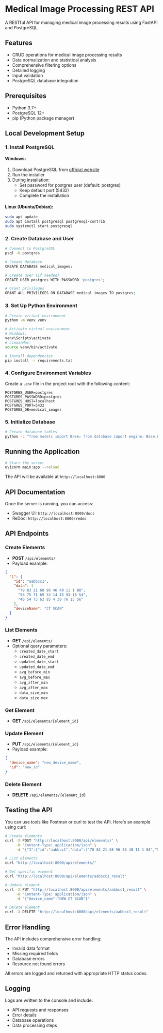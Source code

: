 # Medical Image Processing REST API

A RESTful API for managing medical image processing results using FastAPI and PostgreSQL.

## Features

- CRUD operations for medical image processing results
- Data normalization and statistical analysis
- Comprehensive filtering options
- Detailed logging
- Input validation
- PostgreSQL database integration

## Prerequisites

- Python 3.7+
- PostgreSQL 12+
- pip (Python package manager)

## Local Development Setup

### 1. Install PostgreSQL

#### Windows:
1. Download PostgreSQL from [official website](https://www.postgresql.org/download/windows/)
2. Run the installer
3. During installation:
   - Set password for postgres user (default: postgres)
   - Keep default port (5432)
   - Complete the installation

#### Linux (Ubuntu/Debian):
```bash
sudo apt update
sudo apt install postgresql postgresql-contrib
sudo systemctl start postgresql
```

### 2. Create Database and User

```bash
# Connect to PostgreSQL
psql -U postgres

# Create database
CREATE DATABASE medical_images;

# Create user (if needed)
CREATE USER postgres WITH PASSWORD 'postgres';

# Grant privileges
GRANT ALL PRIVILEGES ON DATABASE medical_images TO postgres;
```

### 3. Set Up Python Environment

```bash
# Create virtual environment
python -m venv venv

# Activate virtual environment
# Windows:
venv\Scripts\activate
# Linux/Mac:
source venv/bin/activate

# Install dependencies
pip install -r requirements.txt
```

### 4. Configure Environment Variables

Create a `.env` file in the project root with the following content:
```
POSTGRES_USER=postgres
POSTGRES_PASSWORD=postgres
POSTGRES_HOST=localhost
POSTGRES_PORT=5432
POSTGRES_DB=medical_images
```

### 5. Initialize Database

```bash
# Create database tables
python -c "from models import Base; from database import engine; Base.metadata.create_all(bind=engine)"
```

## Running the Application

```bash
# Start the server
uvicorn main:app --reload
```

The API will be available at `http://localhost:8000`

## API Documentation

Once the server is running, you can access:
- Swagger UI: `http://localhost:8000/docs`
- ReDoc: `http://localhost:8000/redoc`

## API Endpoints

### Create Elements
- **POST** `/api/elements/`
- Payload example:
```json
{
  "1": {
    "id": "aabbcc1",
    "data": [
      "78 83 21 68 96 46 40 11 1 88",
      "58 75 71 69 33 14 15 93 18 54",
      "46 54 73 63 85 4 30 76 15 56"
    ],
    "deviceName": "CT SCAN"
  }
}
```

### List Elements
- **GET** `/api/elements/`
- Optional query parameters:
  - `created_date_start`
  - `created_date_end`
  - `updated_date_start`
  - `updated_date_end`
  - `avg_before_min`
  - `avg_before_max`
  - `avg_after_min`
  - `avg_after_max`
  - `data_size_min`
  - `data_size_max`

### Get Element
- **GET** `/api/elements/{element_id}`

### Update Element
- **PUT** `/api/elements/{element_id}`
- Payload example:
```json
{
  "device_name": "new_device_name",
  "id": "new_id"
}
```

### Delete Element
- **DELETE** `/api/elements/{element_id}`

## Testing the API

You can use tools like Postman or curl to test the API. Here's an example using curl:

```bash
# Create elements
curl -X POST "http://localhost:8000/api/elements/" \
     -H "Content-Type: application/json" \
     -d '{"1":{"id":"aabbcc1","data":["78 83 21 68 96 46 40 11 1 88","58 75 71 69 33 14 15 93 18 54","46 54 73 63 85 4 30 76 15 56"],"deviceName":"CT SCAN"}}'

# List elements
curl "http://localhost:8000/api/elements/"

# Get specific element
curl "http://localhost:8000/api/elements/aabbcc1_result"

# Update element
curl -X PUT "http://localhost:8000/api/elements/aabbcc1_result" \
     -H "Content-Type: application/json" \
     -d '{"device_name":"NEW CT SCAN"}'

# Delete element
curl -X DELETE "http://localhost:8000/api/elements/aabbcc1_result"
```

## Error Handling

The API includes comprehensive error handling:
- Invalid data format
- Missing required fields
- Database errors
- Resource not found errors

All errors are logged and returned with appropriate HTTP status codes.

## Logging

Logs are written to the console and include:
- API requests and responses
- Error details
- Database operations
- Data processing steps 